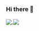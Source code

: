 ### Hi there 👋

<a href="https://github.com/anuraghazra/github-readme-stats">
  <img align="center" src="ttps://github-readme-stats.vercel.app/api/top-langs/?username=jackboxx&theme=synthwave&hide=css,c)](https://github.com/anuraghazra/github-readme-stats" />
</a>
<a href="https://github.com/anuraghazra/convoychat">
  <img align="center" src="[https://github-readme-stats.vercel.app/api/pin/?username=anuraghazra&repo=convoychat](https://github-readme-stats.vercel.app/api?username=jackboxx&theme=synthwave)](https://github.com/anuraghazra/github-readme-stats)" />
</a>
